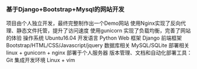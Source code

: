 ### 基于Django+Bootstrap+Mysql的网站开发

项目由个人独立开发，最终完整制作出一个Demo网站
使用Nginx实现了反向代理、静态文件托管，提升了访问速度
使用gunicorn 实现了负载均衡，完善了网站的体验
操作系统 Ubuntu16.04
开发语言 Python
Web 框架 Django
前端框架 Bootstrap/HTML/CSS/Javascript/jquery
数据库相关 MySQL/SQLite
部署相关 linux + gunicorn + nginx 部署于个人服务器
版本管理、文档和自动化部署工具：Git
集成开发环境 Linux + vim